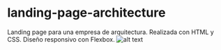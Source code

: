 # landing-page-architecture
Landing page para una empresa de arquitectura. Realizada con HTML y CSS. Diseño responsivo con Flexbox.
![alt text](https://github.com/marcosmap1998/landing-page-architecture/blob/master/img/landing-page-terminado.png)

